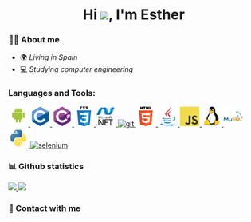 <!---
![Welcome to my profile](https://github.com/esthercamacho/esthercamacho/blob/main/img/banner_2.png)
--->
<!---
- 👋 Hi, I’m @esthercamacho
- 👀 I’m interested in ...
- 🌱 I’m currently learning ...
- 💞️ I’m looking to collaborate on ...
- 📫 How to reach me ...


esthercamacho/esthercamacho is a ✨ special ✨ repository because its `README.md` (this file) appears on your GitHub profile.
You can click the Preview link to take a look at your changes.
--->

<h1 align="center">Hi <img src="https://raw.githubusercontent.com/iampavangandhi/iampavangandhi/master/gifs/Hi.gif" width="30px">, I'm Esther</h1>
<!--- <h3 align="center">A computer engineering student</h3> --->

### 👩‍💻 About me 
* 🌍 *Living in Spain*
* 💻 *Studying computer engineering* 



<h3 align="left">Languages and Tools:</h3>
<p align="left"> <a href="https://developer.android.com" target="_blank" rel="noreferrer"> <img src="https://raw.githubusercontent.com/devicons/devicon/master/icons/android/android-original-wordmark.svg" alt="android" width="40" height="40"/> </a> <a href="https://www.cprogramming.com/" target="_blank" rel="noreferrer"> <img src="https://raw.githubusercontent.com/devicons/devicon/master/icons/c/c-original.svg" alt="c" width="40" height="40"/> </a> <a href="https://www.w3schools.com/cs/" target="_blank" rel="noreferrer"> <img src="https://raw.githubusercontent.com/devicons/devicon/master/icons/csharp/csharp-original.svg" alt="csharp" width="40" height="40"/> </a> <a href="https://www.w3schools.com/css/" target="_blank" rel="noreferrer"> <img src="https://raw.githubusercontent.com/devicons/devicon/master/icons/css3/css3-original-wordmark.svg" alt="css3" width="40" height="40"/> </a> <a href="https://dotnet.microsoft.com/" target="_blank" rel="noreferrer"> <img src="https://raw.githubusercontent.com/devicons/devicon/master/icons/dot-net/dot-net-original-wordmark.svg" alt="dotnet" width="40" height="40"/> </a> <a href="https://git-scm.com/" target="_blank" rel="noreferrer"> <img src="https://www.vectorlogo.zone/logos/git-scm/git-scm-icon.svg" alt="git" width="40" height="40"/> </a> <a href="https://www.w3.org/html/" target="_blank" rel="noreferrer"> <img src="https://raw.githubusercontent.com/devicons/devicon/master/icons/html5/html5-original-wordmark.svg" alt="html5" width="40" height="40"/> </a> <a href="https://www.java.com" target="_blank" rel="noreferrer"> <img src="https://raw.githubusercontent.com/devicons/devicon/master/icons/java/java-original.svg" alt="java" width="40" height="40"/> </a> <a href="https://developer.mozilla.org/en-US/docs/Web/JavaScript" target="_blank" rel="noreferrer"> <img src="https://raw.githubusercontent.com/devicons/devicon/master/icons/javascript/javascript-original.svg" alt="javascript" width="40" height="40"/> </a> <a href="https://www.linux.org/" target="_blank" rel="noreferrer"> <img src="https://raw.githubusercontent.com/devicons/devicon/master/icons/linux/linux-original.svg" alt="linux" width="40" height="40"/> </a> <a href="https://www.mysql.com/" target="_blank" rel="noreferrer"> <img src="https://raw.githubusercontent.com/devicons/devicon/master/icons/mysql/mysql-original-wordmark.svg" alt="mysql" width="40" height="40"/> </a> <a href="https://www.python.org" target="_blank" rel="noreferrer"> <img src="https://raw.githubusercontent.com/devicons/devicon/master/icons/python/python-original.svg" alt="python" width="40" height="40"/> </a> <a href="https://www.selenium.dev" target="_blank" rel="noreferrer"> <img src="https://raw.githubusercontent.com/detain/svg-logos/780f25886640cef088af994181646db2f6b1a3f8/svg/selenium-logo.svg" alt="selenium" width="40" height="40"/> </a> </p>




<!--

### 🚀 Tech stack
* **Programming languages**

    <code><img height="50" src="https://www.vectorlogo.zone/logos/python/python-ar21.svg"></code>
    <code><img height="40" src="c-plus-plus-logo.png"></code>
    <code><img height="39" src="c-logo.png"></code>
    <code><img height="40" src="https://www.vectorlogo.zone/logos/java/java-horizontal.svg"></code>
   
* **Hardware**

    <code><img height="50" src="https://www.vectorlogo.zone/logos/raspberrypi/raspberrypi-ar21.svg"></code>
    <code><img height="50" src="https://www.vectorlogo.zone/logos/arduino/arduino-ar21.svg"></code>
    <code><img height="50" src="https://www.vectorlogo.zone/logos/nvidia/nvidia-ar21.svg"></code>
    
* **Web Development**
    
    <code><img height="50" src="https://www.vectorlogo.zone/logos/w3_html5/w3_html5-ar21.svg"></code>
    <code><img height="50" src="https://www.vectorlogo.zone/logos/w3_css/w3_css-ar21.svg"></code>
    
* **Databases**

    <code><img height="30" src="https://www.vectorlogo.zone/logos/mysql/mysql-horizontal.svg"></code>
    
   
 * **Integrated Development Environment**

    <code><img height="50" src="https://www.vectorlogo.zone/logos/visualstudio_code/visualstudio_code-ar21.svg"></code>
    <code><img height="40" src="https://www.vectorlogo.zone/logos/vim/vim-ar21.svg"></code>
 
 * **Other Tools**

    <code><img height="50" src="https://www.vectorlogo.zone/logos/influxdata/influxdata-ar21.svg"></code>
    <code><img height="50" src="https://www.vectorlogo.zone/logos/docker/docker-ar21.svg"></code>
    <code><img height="50" src="https://www.vectorlogo.zone/logos/apache_hadoop/apache_hadoop-ar21.svg"></code>
    <code><img height="50" src="https://www.vectorlogo.zone/logos/grafana/grafana-ar21.svg"></code>

--->
    
### 📊 Github statistics

<a href="https://github.com/esthercamacho">
  <img height="180em" src="https://github-readme-stats.vercel.app/api?username=esthercamacho&show_icons=true" />
  <img height="180em" src="https://github-readme-stats.vercel.app/api/top-langs/?username=esthercamacho&layout=compact&langs_count=6" />
</a>



### 📝 Contact with me

<!--
  [![email](https://user-images.githubusercontent.com/25087769/87174308-a4680f00-c2df-11ea-90b0-5fa1fa76d2f1.png)](mailto:esthercamachoc@gmail.com) &nbsp;&nbsp;
  <!---
  [![linkedin](https://user-images.githubusercontent.com/25087769/87172072-530a5080-c2dc-11ea-8e2c-8ee4dbf3394b.png)](https://www.linkedin.com/in/maria-espinosa-astilleros/) &nbsp;&nbsp;
  
  [![website](https://user-images.githubusercontent.com/25087769/87173861-0aa06200-c2df-11ea-9614-da65c9c73692.png)](https://esthercamacho.github.io/) &nbsp;&nbsp;
  --->
